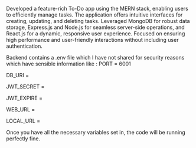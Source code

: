 Developed a feature-rich To-Do app using the MERN stack, enabling users to efficiently manage tasks. The application offers intuitive interfaces for creating, updating, and deleting tasks. Leveraged MongoDB for robust data storage, Express.js and Node.js for seamless server-side operations, and React.js for a dynamic, responsive user experience. Focused on ensuring high performance and user-friendly interactions without including user authentication.

Backend contains a .env file which I have not shared for security reasons which have sensible information like :
PORT = 6001

DB_URI = 

JWT_SECRET = 

JWT_EXPIRE = 

WEB_URL = 

LOCAL_URL = 

Once you have all the necessary variables set in, the code will be running perfectly fine.
